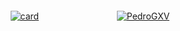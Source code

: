 
<div style="display: flex; padding-top: .9rem; align-items: center; justify-content: space-evenly;">

[![card](https://github-readme-stats.vercel.app/api?username=PedroGXV&theme=tokyonight)](https://github.com/PedroGXV/)

[![PedroGXV](https://github-readme-stats.vercel.app/api/top-langs/?username=PedroGX&hide=html&layout=compact=true&theme=tokyonight)](https://github.com/PedroGXV/)
</div>

